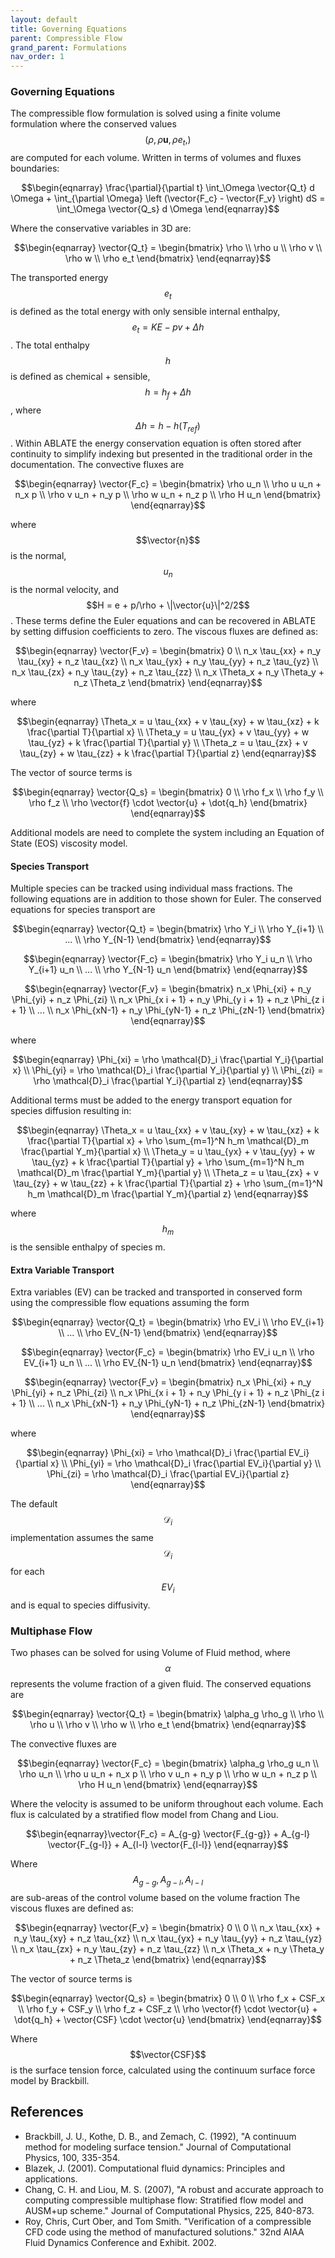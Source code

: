 ```yaml
---
layout: default
title: Governing Equations
parent: Compressible Flow
grand_parent: Formulations
nav_order: 1
---
```


### Governing Equations
The compressible flow formulation is solved using a finite volume formulation where the conserved values $$(\rho, \rho\boldsymbol{u}, \rho e_t,)$$ are computed for each volume.  Written in terms of volumes and fluxes boundaries:

$$\begin{eqnarray}
\frac{\partial}{\partial t} \int_\Omega \vector{Q_t} d \Omega + \int_{\partial \Omega} \left (\vector{F_c} - \vector{F_v} \right) dS = \int_\Omega \vector{Q_s} d \Omega
\end{eqnarray}$$

Where the conservative variables in 3D are:

$$\begin{eqnarray}
\vector{Q_t} = \begin{bmatrix} \rho \\ \rho u \\ \rho v \\ \rho w \\ \rho e_t \end{bmatrix}
\end{eqnarray}$$

The transported energy $$e_t$$ is defined as the total energy with only sensible internal enthalpy, $$e_t = KE - pv + \Delta h$$.  The total enthalpy $$h$$ is defined as chemical + sensible, $$h = h_f + \Delta h$$, where $$ \Delta h = h - h(T_{ref})$$.  Within ABLATE the energy conservation equation is often stored after continuity to simplify indexing but presented in the traditional order in the documentation. The convective fluxes are

$$\begin{eqnarray}
\vector{F_c} = \begin{bmatrix} \rho u_n \\ \rho u u_n + n_x p \\ \rho v u_n + n_y p \\ \rho w u_n + n_z p \\ \rho H u_n \end{bmatrix}
\end{eqnarray}$$

where $$\vector{n}$$ is the normal, $$u_n$$ is the normal velocity, and $$H = e + p/\rho + \|\vector{u}\|^2/2$$.  These terms define the Euler equations and can be recovered in ABLATE by setting diffusion coefficients to zero.  The viscous fluxes are defined as:

$$\begin{eqnarray}
\vector{F_v} = \begin{bmatrix}
    0 \\
    n_x \tau_{xx}  + n_y \tau_{xy} + n_z \tau_{xz} \\
    n_x \tau_{yx}  + n_y \tau_{yy} + n_z \tau_{yz} \\
    n_x \tau_{zx}  + n_y \tau_{zy} + n_z \tau_{zz} \\
    n_x \Theta_x   + n_y \Theta_y  + n_z \Theta_z 
\end{bmatrix} 
\end{eqnarray}$$

where

$$\begin{eqnarray}
\Theta_x = u \tau_{xx} + v \tau_{xy} + w \tau_{xz} + k \frac{\partial T}{\partial x} \\
\Theta_y = u \tau_{yx} + v \tau_{yy} + w \tau_{yz} + k \frac{\partial T}{\partial y} \\
\Theta_z = u \tau_{zx} + v \tau_{zy} + w \tau_{zz} + k \frac{\partial T}{\partial z}
\end{eqnarray}$$

The vector of source terms is

$$\begin{eqnarray}
\vector{Q_s} = \begin{bmatrix}
    0 \\
    \rho f_x \\
    \rho f_y \\
    \rho f_z \\
    \rho \vector{f} \cdot \vector{u} + \dot{q_h}
    \end{bmatrix}
\end{eqnarray}$$

Additional models are need to complete the system including an Equation of State (EOS) viscosity model.

#### Species Transport
Multiple species can be tracked using individual mass fractions.  The following equations are in addition to those shown for Euler.  The conserved equations for species transport are

$$\begin{eqnarray}
\vector{Q_t} = \begin{bmatrix} \rho Y_i \\ \rho Y_{i+1} \\ ... \\ \rho Y_{N-1} \end{bmatrix}
\end{eqnarray}$$

$$\begin{eqnarray}
\vector{F_c} = \begin{bmatrix} \rho Y_i u_n \\ \rho Y_{i+1} u_n  \\ ... \\ \rho Y_{N-1} u_n  \end{bmatrix}
\end{eqnarray}$$

$$\begin{eqnarray}
\vector{F_v} = \begin{bmatrix}
n_x \Phi_{xi}  + n_y \Phi_{yi} + n_z \Phi_{zi} \\
n_x \Phi_{x i + 1}  + n_y \Phi_{y i + 1} + n_z \Phi_{z i + 1} \\
... \\
n_x \Phi_{xN-1}  + n_y \Phi_{yN-1} + n_z \Phi_{zN-1}
\end{bmatrix}
\end{eqnarray}$$

where

$$\begin{eqnarray}
\Phi_{xi} = \rho \mathcal{D}_i \frac{\partial Y_i}{\partial x} \\
\Phi_{yi} = \rho \mathcal{D}_i \frac{\partial Y_i}{\partial y} \\
\Phi_{zi} = \rho \mathcal{D}_i \frac{\partial Y_i}{\partial z}
\end{eqnarray}$$

Additional terms must be added to the energy transport equation for species diffusion resulting in:

$$\begin{eqnarray}
\Theta_x = u \tau_{xx} + v \tau_{xy} + w \tau_{xz} + k \frac{\partial T}{\partial x} + \rho \sum_{m=1}^N h_m \mathcal{D}_m \frac{\partial Y_m}{\partial x} \\
\Theta_y = u \tau_{yx} + v \tau_{yy} + w \tau_{yz} + k \frac{\partial T}{\partial y} + \rho \sum_{m=1}^N h_m \mathcal{D}_m \frac{\partial Y_m}{\partial y} \\
\Theta_z = u \tau_{zx} + v \tau_{zy} + w \tau_{zz} + k \frac{\partial T}{\partial z} + \rho \sum_{m=1}^N h_m \mathcal{D}_m \frac{\partial Y_m}{\partial z}
\end{eqnarray}$$

where $$h_m$$ is the sensible enthalpy of species m.

#### Extra Variable Transport
Extra variables (EV) can be tracked and transported in conserved form using the compressible flow equations assuming the form

$$\begin{eqnarray}
\vector{Q_t} = \begin{bmatrix} \rho EV_i \\ \rho EV_{i+1} \\ ... \\ \rho EV_{N-1} \end{bmatrix}
\end{eqnarray}$$

$$\begin{eqnarray}
\vector{F_c} = \begin{bmatrix} \rho EV_i u_n \\ \rho EV_{i+1} u_n  \\ ... \\ \rho EV_{N-1} u_n  \end{bmatrix}
\end{eqnarray}$$

$$\begin{eqnarray}
\vector{F_v} = \begin{bmatrix}
n_x \Phi_{xi}  + n_y \Phi_{yi} + n_z \Phi_{zi} \\
n_x \Phi_{x i + 1}  + n_y \Phi_{y i + 1} + n_z \Phi_{z i + 1} \\
... \\
n_x \Phi_{xN-1}  + n_y \Phi_{yN-1} + n_z \Phi_{zN-1}
\end{bmatrix}
\end{eqnarray}$$

where

$$\begin{eqnarray}
\Phi_{xi} = \rho \mathcal{D}_i \frac{\partial EV_i}{\partial x} \\
\Phi_{yi} = \rho \mathcal{D}_i \frac{\partial EV_i}{\partial y} \\
\Phi_{zi} = \rho \mathcal{D}_i \frac{\partial EV_i}{\partial z}
\end{eqnarray}$$

The default $$\mathcal{D}_i$$ implementation assumes the same $$\mathcal{D}_i$$ for each $$EV_i$$ and is equal to species diffusivity.   

### Multiphase Flow
Two phases can be solved for using Volume of Fluid method, where $$\alpha$$ represents the volume fraction of a given fluid.  The conserved equations are

$$\begin{eqnarray}
\vector{Q_t} = \begin{bmatrix} \alpha_g \rho_g \\ \rho \\ \rho u \\ \rho v \\ \rho w \\ \rho e_t \end{bmatrix}
\end{eqnarray}$$

The convective fluxes are

$$\begin{eqnarray}
\vector{F_c} = \begin{bmatrix} \alpha_g \rho_g u_n \\ \rho u_n \\ \rho u u_n + n_x p \\ \rho v u_n + n_y p \\ \rho w u_n + n_z p \\ \rho H u_n \end{bmatrix}
\end{eqnarray}$$


Where the velocity is assumed to be uniform throughout each volume. Each flux is calculated by a stratified flow model from Chang and Liou.

$$\begin{eqnarray}\vector{F_c} = A_{g-g} \vector{F_{g-g}} + A_{g-l} \vector{F_{g-l}} + A_{l-l} \vector{F_{l-l}} \end{eqnarray}$$

Where $$A_{g-g}, A_{g-l}, A_{l-l}$$ are sub-areas of the control volume based on the volume fraction
The viscous fluxes are defined as:

$$\begin{eqnarray}
\vector{F_v} = \begin{bmatrix}
0 \\
0 \\
n_x \tau_{xx}  + n_y \tau_{xy} + n_z \tau_{xz} \\
n_x \tau_{yx}  + n_y \tau_{yy} + n_z \tau_{yz} \\
n_x \tau_{zx}  + n_y \tau_{zy} + n_z \tau_{zz} \\
n_x \Theta_x   + n_y \Theta_y  + n_z \Theta_z
\end{bmatrix}
\end{eqnarray}$$

The vector of source terms is

$$\begin{eqnarray}
\vector{Q_s} = \begin{bmatrix}
0 \\
0 \\
\rho f_x + CSF_x \\
\rho f_y + CSF_y \\
\rho f_z + CSF_z \\
\rho \vector{f} \cdot \vector{u} + \dot{q_h} + \vector{CSF} \cdot \vector{u}
\end{bmatrix}
\end{eqnarray}$$

Where $$\vector{CSF}$$ is the surface tension force, calculated using the continuum surface force model by Brackbill.

## References
 - Brackbill, J. U., Kothe, D. B., and Zemach, C. (1992), "A continuum method for modeling surface tension." Journal of Computational Physics, 100, 335-354.
 - Blazek, J. (2001). Computational fluid dynamics: Principles and applications.
 - Chang, C. H. and Liou, M. S. (2007), "A robust and accurate approach to computing compressible multiphase flow: Stratified flow model and AUSM+up scheme." Journal of Computational Physics, 225, 840-873.
 - Roy, Chris, Curt Ober, and Tom Smith. "Verification of a compressible CFD code using the method of manufactured solutions." 32nd AIAA Fluid Dynamics Conference and Exhibit. 2002.
